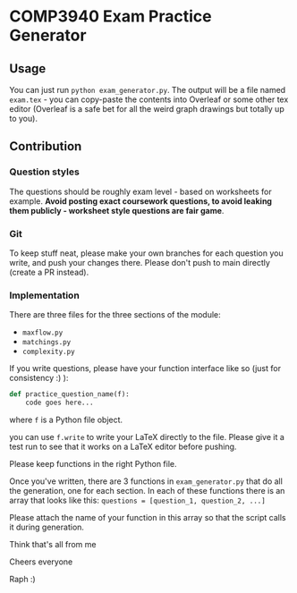 # COMP3940 Exam Practice Generator

## Usage
You can just run `python exam_generator.py`. The output will be a file named `exam.tex` - you can copy-paste the contents into Overleaf or some other tex editor (Overleaf is a safe bet for all the weird graph drawings but totally up to you).

## Contribution
### Question styles
The questions should be roughly exam level - based on worksheets for example. **Avoid posting exact coursework questions, to avoid leaking them publicly - worksheet style questions are fair game**.

### Git
To keep stuff neat, please make your own branches for each question you write, and push your changes there. Please don't push to main directly (create a PR instead).

### Implementation
There are three files for the three sections of the module:
- `maxflow.py`
- `matchings.py`
- `complexity.py`


If you write questions, please have your function interface like so (just for consistency :) ):

```Python
def practice_question_name(f): 
    code goes here...
```

where `f` is a Python file object.

you can use `f.write` to write your LaTeX directly to the file. Please give it a test run to see that it works on a LaTeX editor before pushing.

Please keep functions in the right Python file.

Once you've written, there are 3 functions in `exam_generator.py` that do all the generation, one for each section. In each of these functions there is an array that looks like this: `questions = [question_1, question_2, ...]`

Please attach the name of your function in this array so that the script calls it during generation.

Think that's all from me

Cheers everyone

Raph :)
